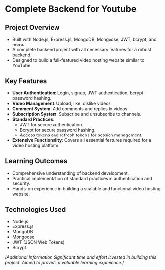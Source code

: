 # Complete Backend for Youtube

## Project Overview

- Built with Node.js, Express.js, MongoDB, Mongoose, JWT, bcrypt, and more.
- A complete backend project with all necessary features for a robust backend.
- Designed to build a full-featured video hosting website similar to YouTube.

  
## Key Features

- **User Authentication**: Login, signup, JWT authentication, bcrypt password hashing.
- **Video Management**: Upload, like, dislike videos.
- **Comment System**: Add comments and replies to videos.
- **Subscription System**: Subscribe and unsubscribe to channels.
- **Standard Practices**:
  - JWT for secure authentication.
  - Bcrypt for secure password hashing.
  - Access tokens and refresh tokens for session management.
- **Extensive Functionality**: Covers all essential features required for a video hosting platform.

  
## Learning Outcomes

- Comprehensive understanding of backend development.
- Practical implementation of standard practices in authentication and security.
- Hands-on experience in building a scalable and functional video hosting website.

  
## Technologies Used

- Node.js
- Express.js
- MongoDB
- Mongoose
- JWT (JSON Web Tokens)
- Bcrypt

  
/*Additional Information
Significant time and effort invested in building this project.
Aimed to provide a valuable learning experience.*/
